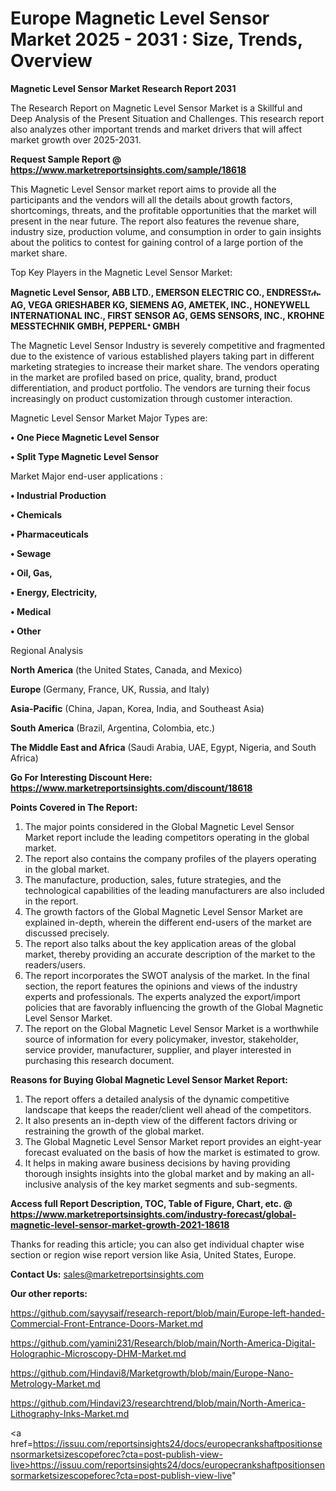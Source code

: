 # Europe Magnetic Level Sensor Market 2025 - 2031 : Size, Trends, Overview

<strong>Magnetic Level Sensor Market Research Report 2031</strong>

The Research Report on Magnetic Level Sensor Market is a Skillful and Deep Analysis of the Present Situation and Challenges. This research report also analyzes other important trends and market drivers that will affect market growth over 2025-2031.

<strong>Request Sample Report @ <a href=https://www.marketreportsinsights.com/sample/18618>https://www.marketreportsinsights.com/sample/18618</a></strong>

This Magnetic Level Sensor market report aims to provide all the participants and the vendors will all the details about growth factors, shortcomings, threats, and the profitable opportunities that the market will present in the near future. The report also features the revenue share, industry size, production volume, and consumption in order to gain insights about the politics to contest for gaining control of a large portion of the market share.

Top Key Players in the Magnetic Level Sensor Market:

<strong>Magnetic Level Sensor, ABB LTD., EMERSON ELECTRIC CO., ENDRESSᰅሑ AG, VEGA GRIESHABER KG, SIEMENS AG, AMETEK, INC., HONEYWELL INTERNATIONAL INC., FIRST SENSOR AG, GEMS SENSORS, INC., KROHNE MESSTECHNIK GMBH, PEPPERLᕀ GMBH</strong>

The Magnetic Level Sensor Industry is severely competitive and fragmented due to the existence of various established players taking part in different marketing strategies to increase their market share. The vendors operating in the market are profiled based on price, quality, brand, product differentiation, and product portfolio. The vendors are turning their focus increasingly on product customization through customer interaction.

Magnetic Level Sensor Market Major Types are:

<strong>• One Piece Magnetic Level Sensor

• Split Type Magnetic Level Sensor</strong>

Market Major end-user applications :

<strong>• Industrial Production

• Chemicals

• Pharmaceuticals

• Sewage

• Oil, Gas,

• Energy, Electricity,

• Medical

• Other</strong>

Regional Analysis

</u><strong><b>North America</b></strong> (the United States, Canada, and Mexico)

<strong><b>Europe </b></strong>(Germany, France, UK, Russia, and Italy)

<strong><b>Asia-Pacific</b></strong> (China, Japan, Korea, India, and Southeast Asia)

<strong><b>South America</b></strong> (Brazil, Argentina, Colombia, etc.)

<strong><b>The Middle East and Africa</b></strong> (Saudi Arabia, UAE, Egypt, Nigeria, and South Africa)

<strong>Go For Interesting Discount Here: <a href=https://www.marketreportsinsights.com/discount/18618>https://www.marketreportsinsights.com/discount/18618</a></strong>

<strong>Points Covered in The Report:</strong>
<ol>
  <li>The major points considered in the Global Magnetic Level Sensor Market report include the leading competitors operating in the global market.</li>
  <li>The report also contains the company profiles of the players operating in the global market.</li>
  <li>The manufacture, production, sales, future strategies, and the technological capabilities of the leading manufacturers are also included in the report.</li>
  <li>The growth factors of the Global Magnetic Level Sensor Market are explained in-depth, wherein the different end-users of the market are discussed precisely.</li>
  <li>The report also talks about the key application areas of the global market, thereby providing an accurate description of the market to the readers/users.</li>
  <li>The report incorporates the SWOT analysis of the market. In the final section, the report features the opinions and views of the industry experts and professionals. The experts analyzed the export/import policies that are favorably influencing the growth of the Global Magnetic Level Sensor Market.</li>
  <li>The report on the Global Magnetic Level Sensor Market is a worthwhile source of information for every policymaker, investor, stakeholder, service provider, manufacturer, supplier, and player interested in purchasing this research document.</li>
</ol>
<strong>Reasons for Buying Global Magnetic Level Sensor Market Report:</strong>

<ol>
  <li>The report offers a detailed analysis of the dynamic competitive landscape that keeps the reader/client well ahead of the competitors.</li>
  <li>It also presents an in-depth view of the different factors driving or restraining the growth of the global market.</li>
  <li>The Global Magnetic Level Sensor Market report provides an eight-year forecast evaluated on the basis of how the market is estimated to grow.</li>
  <li>It helps in making aware business decisions by having providing thorough insights insights into the global market and by making an all-inclusive analysis of the key market segments and sub-segments.</li>
</ol>
<strong>Access full Report Description, TOC, Table of Figure, Chart, etc. @ <a href=https://www.marketreportsinsights.com/industry-forecast/global-magnetic-level-sensor-market-growth-2021-18618>https://www.marketreportsinsights.com/industry-forecast/global-magnetic-level-sensor-market-growth-2021-18618</a></strong>


Thanks for reading this article; you can also get individual chapter wise section or region wise report version like Asia, United States, Europe.

<strong>Contact Us:</strong>
sales@marketreportsinsights.com

<strong>Our other reports:</strong>

<a href=https://github.com/sayysaif/research-report/blob/main/Europe-left-handed-Commercial-Front-Entrance-Doors-Market.md>https://github.com/sayysaif/research-report/blob/main/Europe-left-handed-Commercial-Front-Entrance-Doors-Market.md</a>

<a href=https://github.com/yamini231/Research/blob/main/North-America-Digital-Holographic-Microscopy-DHM-Market.md>https://github.com/yamini231/Research/blob/main/North-America-Digital-Holographic-Microscopy-DHM-Market.md</a>

<a href=https://github.com/Hindavi8/Marketgrowth/blob/main/Europe-Nano-Metrology-Market.md>https://github.com/Hindavi8/Marketgrowth/blob/main/Europe-Nano-Metrology-Market.md</a>

<a href=https://github.com/Hindavi23/researchtrend/blob/main/North-America-Lithography-Inks-Market.md>https://github.com/Hindavi23/researchtrend/blob/main/North-America-Lithography-Inks-Market.md</a>

<a href=https://issuu.com/reportsinsights24/docs/europecrankshaftpositionsensormarketsizescopeforec?cta=post-publish-view-live>https://issuu.com/reportsinsights24/docs/europecrankshaftpositionsensormarketsizescopeforec?cta=post-publish-view-live</a>"
